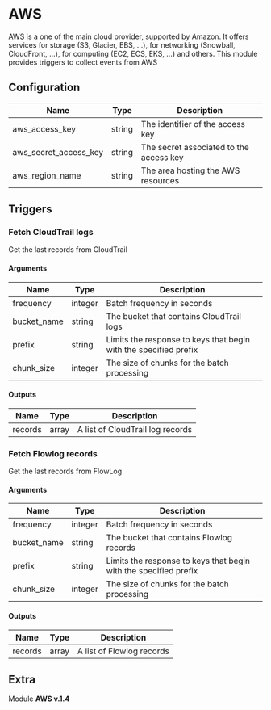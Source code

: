 # AWS



[AWS](https://aws.amazon.com/) is a one of the main cloud provider, supported by Amazon. It offers services for storage (S3, Glacier, EBS, ...), for networking (Snowball, CloudFront, ...), for computing (EC2, ECS, EKS, ...) and others.
This module provides triggers to collect events from AWS

## Configuration



| Name      |  Type   |  Description  |
| --------- | ------- | --------------------------- |
| aws_access_key | string | The identifier of the access key |
| aws_secret_access_key | string | The secret associated to the access key |
| aws_region_name | string | The area hosting the AWS resources |





## Triggers

### Fetch CloudTrail logs

Get the last records from CloudTrail



#### Arguments
| Name      |  Type   |  Description  |
| --------- | ------- | --------------------------- |
| frequency | integer | Batch frequency in seconds |
| bucket_name | string | The bucket that contains CloudTrail logs |
| prefix | string | Limits the response to keys that begin with the specified prefix |
| chunk_size | integer | The size of chunks for the batch processing |






#### Outputs
| Name      |  Type   |  Description  |
| --------- | ------- | --------------------------- |
| records | array | A list of CloudTrail log records |







### Fetch Flowlog records

Get the last records from FlowLog



#### Arguments
| Name      |  Type   |  Description  |
| --------- | ------- | --------------------------- |
| frequency | integer | Batch frequency in seconds |
| bucket_name | string | The bucket that contains Flowlog records |
| prefix | string | Limits the response to keys that begin with the specified prefix |
| chunk_size | integer | The size of chunks for the batch processing |






#### Outputs
| Name      |  Type   |  Description  |
| --------- | ------- | --------------------------- |
| records | array | A list of Flowlog records |















## Extra

Module **AWS v.1.4**
